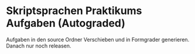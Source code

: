 # Skriptsprachen Praktikums Aufgaben (Autograded)

Aufgaben in den source Ordner Verschieben und in Formgrader generieren. Danach nur noch releasen.